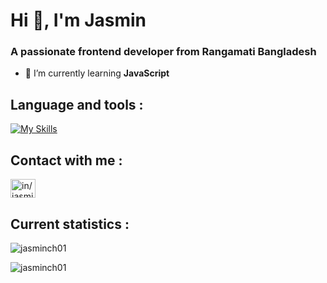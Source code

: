 <h1>Hi 👋, I'm Jasmin</h1>
<h3>A passionate frontend developer from Rangamati Bangladesh</h3>

- 🌱 I’m currently learning **JavaScript**

## Language and tools :
[![My Skills](https://skillicons.dev/icons?i=html,css,tailwind,react,nextjs,firebase,express,mongodb,ai,photoshop,figma)](https://skillicons.dev)

## Contact with me : 
<p align="left">
<a href="https://linkedin.com/in/in/jasmin-chakma-a0997b252" target="blank"><img align="center" src="https://raw.githubusercontent.com/rahuldkjain/github-profile-readme-generator/master/src/images/icons/Social/linked-in-alt.svg" alt="in/jasmin-chakma-a0997b252" height="30" width="40" /></a>
</p>

## Current statistics :
<p><img align="center" src="https://github-readme-streak-stats.herokuapp.com/?user=jasminch01&" alt="jasminch01" /></p>

<p align="left"> <img src="https://komarev.com/ghpvc/?username=jasminch01&label=Profile%20views&color=0e75b6&style=flat" alt="jasminch01" /> </p>


